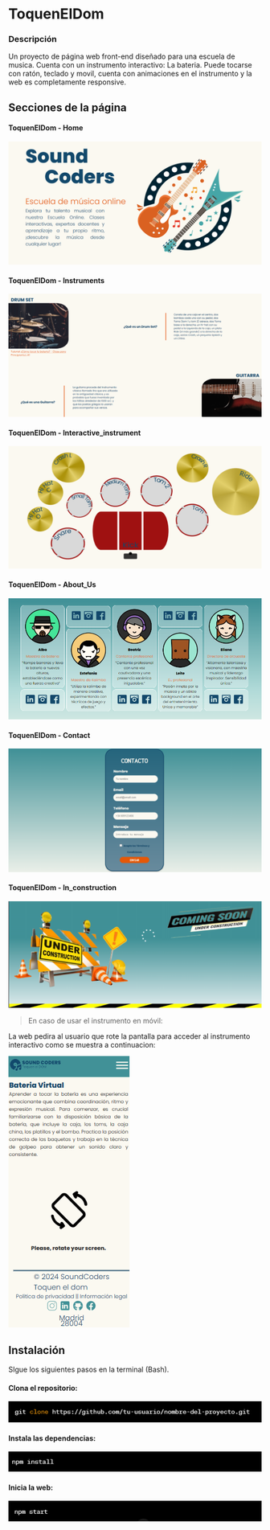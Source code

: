 # ToquenElDom

### Descripción

Un proyecto de página web front-end diseñado para una escuela de musica. Cuenta con un instrumento interactivo: La bateria. Puede tocarse con ratón, teclado y movil, cuenta con animaciones en el instrumento y la web es completamente responsive.

## Secciones de la página

#### ToquenElDom - Home

![](images/Readme_home.png)

#### ToquenElDom - Instruments

![](images/Readme_instruments.png)

#### ToquenElDom - Interactive_instrument

![](images/Readme_interactive.png)

#### ToquenElDom - About_Us

![](images/Readme_aboutUs.png)

#### ToquenElDom - Contact

![](images/Readme_contact.png)

#### ToquenElDom - In_construction

![](images/Readme_construccion.png)

>En caso de usar el instrumento en móvil:

 La web pedira al usuario que rote la pantalla para acceder al instrumento interactivo como se muestra a continuacion:

![](images/Readme-responsive_instrument.png)

## Instalación
SIgue los siguientes pasos en la terminal (Bash).

#### Clona el repositorio:

![](images/pasos_1.png)
#### Instala las dependencias:

![](images/pasos_2.png)
#### Inicia la web:

![](images/pasos_3.png)